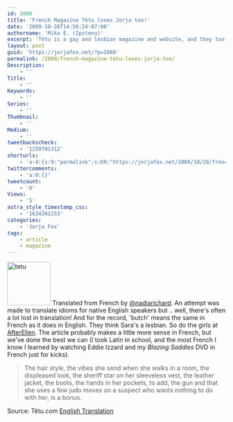 ```yaml
---
id: 2088
title: 'French Magazine Têtu loves Jorja too!'
date: '2009-10-28T14:50:24-07:00'
authorname: 'Mika E. (Ipstenu)'
excerpt: 'Têtu is a gay and lesbian magazine and website, and they too are delighted to have Jorja back on _CSI_.'
layout: post
guid: 'https://jorjafox.net/?p=2088'
permalink: /2009/french-magazine-tetu-loves-jorja-too/
Description:
    - ''
Title:
    - ''
Keywords:
    - ''
Series:
    - ''
Thumbnail:
    - ''
Medium:
    - ''
tweetbackscheck:
    - '1259701312'
shorturls:
    - 'a:4:{s:9:"permalink";s:69:"https://jorjafox.net/2009/10/28/french-magazine-tetu-loves-jorja-too/";s:7:"tinyurl";s:26:"http://tinyurl.com/yf3wxds";s:4:"isgd";s:18:"http://is.gd/53n06";s:5:"bitly";s:20:"http://bit.ly/7RiB60";}'
twittercomments:
    - 'a:0:{}'
tweetcount:
    - '0'
Views:
    - '5'
astra_style_timestamp_css:
    - '1634381253'
categories:
    - 'Jorja Fox'
tags:
    - article
    - magazine
---
```


<a href="//static.jorjafox.net/wordpress/2009/10/tetu.jpg"><img src="//static.jorjafox.net/wordpress/2009/10/tetu-100x100.jpg" alt="tetu" title="tetu" width="100" height="100" class="alignleft size-thumbnail wp-image-2089" /></a> Translated from French by <a href="http://twitter.com/nadiarichard">@nadiarichard</a>. An attempt was made to translate idioms for native English speakers but .. well, there's often a lot lost in translation!  And for the record, 'butch' means the same in French as it does in English.  They think Sara's a lesbian.  So do the girls at <a href="http://afterellen.com">AfterEllen</a>.  The article probably makes a little more sense in French, but we've done the best we can (I took Latin in school, and the most French I know I learned by watching Eddie Izzard and my _Blazing Saddles_ DVD in French just for kicks).

<blockquote>The hair style, the vibes she send when she walks in a room, the displeased look, the sheriff star on her sleeveless vest, the leather jacket, the boots, the hands in her pockets, to add, the gun and that she uses a few judo moves on a suspect who wants nothing to do with her, is a bonus.</blockquote>

Source: Têtu.com
<a href="https://jorjafox.net/wiki/T%C3%AAtu_%2828_October_2009%29">English Translation</a>
